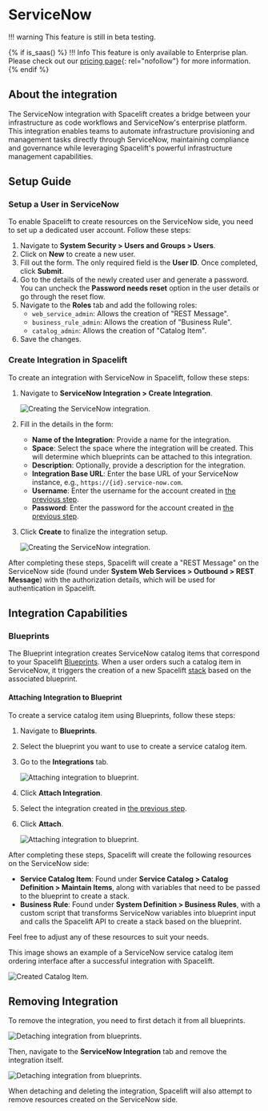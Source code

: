 # ServiceNow

!!! warning
    This feature is still in beta testing.

{% if is_saas() %}
!!! Info
    This feature is only available to Enterprise plan. Please check out our [pricing page](https://spacelift.io/pricing){: rel="nofollow"} for more information.
{% endif %}

## About the integration

The ServiceNow integration with Spacelift creates a bridge between your infrastructure as code workflows and ServiceNow's enterprise platform.
This integration enables teams to automate infrastructure provisioning and management tasks directly through ServiceNow,
maintaining compliance and governance while leveraging Spacelift's powerful infrastructure management capabilities.

## Setup Guide

### Setup a User in ServiceNow

To enable Spacelift to create resources on the ServiceNow side, you need to set up a dedicated user account. Follow these steps:

1. Navigate to **System Security > Users and Groups > Users**.
2. Click on **New** to create a new user.
3. Fill out the form. The only required field is the **User ID**. Once completed, click **Submit**.
4. Go to the details of the newly created user and generate a password. You can uncheck the **Password needs reset** option in the user details or go through the reset flow.
5. Navigate to the **Roles** tab and add the following roles:
    - `web_service_admin`: Allows the creation of "REST Message".
    - `business_rule_admin`: Allows the creation of "Business Rule".
    - `catalog_admin`: Allows the creation of "Catalog Item".
6. Save the changes.

### Create Integration in Spacelift

To create an integration with ServiceNow in Spacelift, follow these steps:

1. Navigate to **ServiceNow Integration > Create Integration**.

    ![Creating the ServiceNow integration.](<../../assets/screenshots/external-integration/create_integration_step_1.png>)

2. Fill in the details in the form:
    - **Name of the Integration**: Provide a name for the integration.
    - **Space**: Select the space where the integration will be created. This will determine which blueprints can be attached to this integration.
    - **Description**: Optionally, provide a description for the integration.
    - **Integration Base URL**: Enter the base URL of your ServiceNow instance, e.g., `https://{id}.service-now.com`.
    - **Username**: Enter the username for the account created in [the previous step](#setup-a-user-in-servicenow).
    - **Password**: Enter the password for the account created in [the previous step](#setup-a-user-in-servicenow).
3. Click **Create** to finalize the integration setup.

    ![Creating the ServiceNow integration.](<../../assets/screenshots/external-integration/create_integration_step_2.png>)

After completing these steps, Spacelift will create a "REST Message" on the ServiceNow side (found under **System Web Services > Outbound > REST Message**) with the authorization details, which will be used for authentication in Spacelift.

## Integration Capabilities

### Blueprints

The Blueprint integration creates ServiceNow catalog items that correspond to your Spacelift [Blueprints](../../concepts/blueprint/README.md).
When a user orders such a catalog item in ServiceNow, it triggers the creation of a new Spacelift [stack](../../concepts/stack/README.md)
based on the associated blueprint.

#### Attaching Integration to Blueprint

To create a service catalog item using Blueprints, follow these steps:

1. Navigate to **Blueprints**.
2. Select the blueprint you want to use to create a service catalog item.
3. Go to the **Integrations** tab.

    ![Attaching integration to blueprint.](<../../assets/screenshots/external-integration/attach_integration_step_1.png>)

4. Click **Attach Integration**.
5. Select the integration created in [the previous step](#create-integration-in-spacelift).
6. Click **Attach**.

    ![Attaching integration to blueprint.](<../../assets/screenshots/external-integration/attach_integration_step_2.png>)

After completing these steps, Spacelift will create the following resources on the ServiceNow side:

- **Service Catalog Item**: Found under **Service Catalog > Catalog Definition > Maintain Items**, along with variables that need to be passed to the blueprint to create a stack.
- **Business Rule**: Found under **System Definition > Business Rules**, with a custom script that transforms ServiceNow variables into blueprint input and calls the Spacelift API to create a stack based on the blueprint.

Feel free to adjust any of these resources to suit your needs.

This image shows an example of a ServiceNow service catalog item ordering interface after a successful integration with Spacelift.

![Created Catalog Item.](<../../assets/screenshots/external-integration/servicenow_catalog_item.png>)

## Removing Integration

To remove the integration, you need to first detach it from all blueprints.

![Detaching integration from blueprints.](<../../assets/screenshots/external-integration/detach_integration.png>)

Then, navigate to the **ServiceNow Integration** tab and remove the integration itself.

![Detaching integration from blueprints.](<../../assets/screenshots/external-integration/delete_integration.png>)

When detaching and deleting the integration, Spacelift will also attempt to remove resources created on the ServiceNow side.

